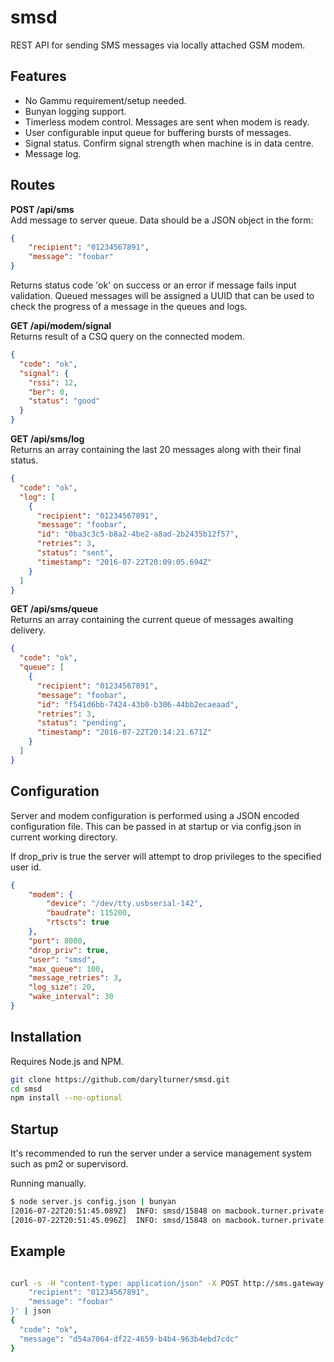 # smsd
REST API for sending SMS messages via locally attached GSM modem.  

## Features  
 - No Gammu requirement/setup needed.
 - Bunyan logging support.
 - Timerless modem control. Messages are sent when modem is ready.
 - User configurable input queue for buffering bursts of messages.
 - Signal status. Confirm signal strength when machine is in data centre.
 - Message log.

## Routes
**POST /api/sms**  
Add message to server queue. Data should be a JSON object in the form:  
```json
{
    "recipient": "01234567891",
    "message": "foobar"
}
```

Returns status code 'ok' on success or an error if message fails input validation. Queued messages will be assigned a UUID that can be used to check the progress of a message in the queues and logs.

**GET /api/modem/signal**  
Returns result of a CSQ query on the connected modem.
```json
{
  "code": "ok",
  "signal": {
    "rssi": 12,
    "ber": 0,
    "status": "good"
  }
}
```

**GET /api/sms/log**  
Returns an array containing the last 20 messages along with their final status.
```json
{
  "code": "ok",
  "log": [
    {
      "recipient": "01234567891",
      "message": "foobar",
      "id": "0ba3c3c5-b8a2-4be2-a8ad-2b2435b12f57",
      "retries": 3,
      "status": "sent",
      "timestamp": "2016-07-22T20:09:05.694Z"
    }
  ]
}
```

**GET /api/sms/queue**  
Returns an array containing the current queue of messages awaiting delivery.
```json
{
  "code": "ok",
  "queue": [
    {
      "recipient": "01234567891",
      "message": "foobar",
      "id": "f541d6bb-7424-43b0-b306-44bb2ecaeaad",
      "retries": 3,
      "status": "pending",
      "timestamp": "2016-07-22T20:14:21.671Z"
    }
  ]
}
```
## Configuration  
Server and modem configuration is performed using a JSON encoded configuration file. This can be passed in at startup or via config.json in current working directory.

If drop_priv is true the server will attempt to drop privileges to the specified user id.

```json
{
    "modem": {
        "device": "/dev/tty.usbserial-142",
        "baudrate": 115200,
        "rtscts": true
    },
    "port": 8080,
    "drop_priv": true,
    "user": "smsd",
    "max_queue": 100,
    "message_retries": 3,
    "log_size": 20,
    "wake_interval": 30
}
```
## Installation
Requires Node.js and NPM.  
```sh
git clone https://github.com/darylturner/smsd.git
cd smsd
npm install --no-optional
```
## Startup  
It's recommended to run the server under a service management system such as pm2 or supervisord.

Running manually.
```sh
$ node server.js config.json | bunyan
[2016-07-22T20:51:45.089Z]  INFO: smsd/15848 on macbook.turner.private: modem ready
[2016-07-22T20:51:45.096Z]  INFO: smsd/15848 on macbook.turner.private: server listening on 8080
```

## Example
```sh

curl -s -H "content-type: application/json" -X POST http://sms.gateway.local/api/sms -d '{
    "recipient": "01234567891",
    "message": "foobar"
}' | json
{
  "code": "ok",
  "message": "d54a7064-df22-4659-b4b4-963b4ebd7cdc"
}
```
